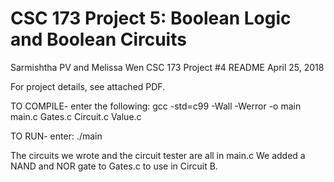 # CSC 173 Project 5: Boolean Logic and Boolean Circuits


Sarmishtha PV and Melissa Wen
CSC 173 Project #4 README
April 25, 2018

For project details, see attached PDF. 


TO COMPILE- enter the following:
gcc -std=c99 -Wall -Werror -o main main.c Gates.c Circuit.c Value.c

TO RUN- enter:
./main

The circuits we wrote and the circuit tester are all in main.c
We added a NAND and NOR gate to Gates.c to use in Circuit B.
